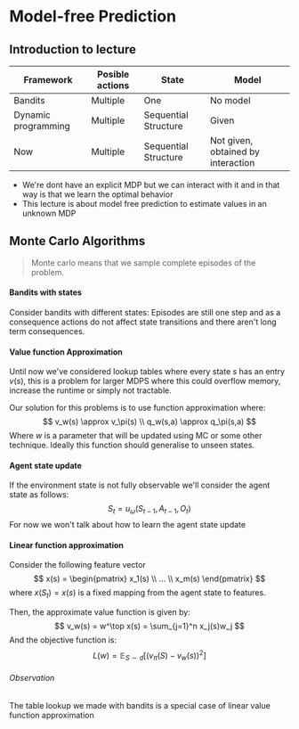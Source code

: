 # Model-free Prediction

## Introduction to lecture

| Framework           | Posible actions | State                | Model                              |
| ------------------- | --------------- | -------------------- | ---------------------------------- |
| Bandits             | Multiple        | One                  | No model                           |
| Dynamic programming | Multiple        | Sequential Structure | Given                              |
| Now                 | Multiple        | Sequential Structure | Not given, obtained by interaction |

- We're dont have an explicit MDP but we can interact with it and in that way is that we learn the optimal behavior
- This lecture is about model free prediction to estimate values in an unknown MDP

## Monte Carlo Algorithms

> Monte carlo means that we sample complete episodes of the problem.

#### Bandits with states 

Consider bandits with different states: Episodes are still one step and as a consequence actions do not affect state transitions and there aren't long term consequences.

#### Value function Approximation

Until now we've considered lookup tables where every state $s$ has an entry $v(s)$, this is a problem for larger MDPS where this could overflow memory, increase the runtime or simply not tractable. 

Our solution for this problems is to use function approximation where:
$$
v_w(s) \approx v_\pi(s) \\
q_w(s,a) \approx q_\pi(s,a)
$$
Where $w$ is a parameter that will be updated using MC or some other technique. Ideally this function should generalise to unseen states.

#### Agent state update

If the environment state is not fully observable we'll consider the agent state as follows:
$$
S_t = u_\omega(S_{t-1}, A_{t-1}, O_t)
$$
For now we won't talk about how to learn the agent state update

#### Linear function approximation

Consider the following feature vector
$$
x(s) = \begin{pmatrix} x_1(s) \\ ... \\ x_m(s) \end{pmatrix}
$$
where $x(S_t) = x(s)$ is a fixed mapping from the agent state to features.

Then, the approximate value function is given by:
$$
v_w(s) = w^\top x(s) = \sum_{j=1}^n x_j(s)w_j
$$
And the objective function is:
$$
L(w) = \mathbb{E}_{S \sim d}[(v_\pi(S) - v_w(s))^2]
$$


###### Observation

The table lookup we made with bandits is a special case of linear value function approximation





















